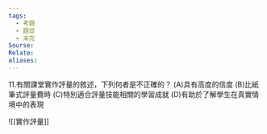 ```yaml
---
tags:
  - 考題
  - 題目
  - 未完
Sourse:
Relate: 
aliases:
---
```

11.有關課堂實作評量的敘述，下列何者是不正確的？ 
(A)具有高度的信度 
(B)比紙筆式評量費時 
(C)特別適合評量技能相關的學習成就 
(D)有助於了解學生在真實情境中的表現 

![[實作評量]]

